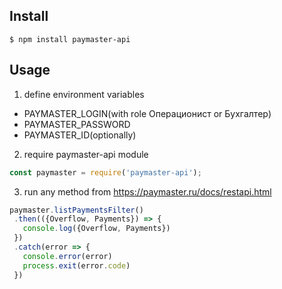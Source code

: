 ## Install

```
$ npm install paymaster-api
```

## Usage
 1. define environment variables
   - PAYMASTER_LOGIN(with role Операционист or Бухгалтер)
   - PAYMASTER_PASSWORD
   - PAYMASTER_ID(optionally)

 2. require paymaster-api module
```js
const paymaster = require('paymaster-api');
```

 3. run any method from https://paymaster.ru/docs/restapi.html
 ```js
 paymaster.listPaymentsFilter()
  .then(({Overflow, Payments}) => {
    console.log({Overflow, Payments})
  })
  .catch(error => {
    console.error(error)
    process.exit(error.code)
  })
 ```
